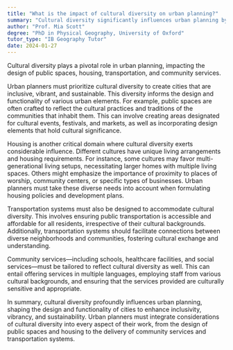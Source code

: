 ```yaml
---
title: "What is the impact of cultural diversity on urban planning?"
summary: "Cultural diversity significantly influences urban planning by shaping public spaces, housing, transportation, and community services."
author: "Prof. Mia Scott"
degree: "PhD in Physical Geography, University of Oxford"
tutor_type: "IB Geography Tutor"
date: 2024-01-27
---
```


Cultural diversity plays a pivotal role in urban planning, impacting the design of public spaces, housing, transportation, and community services.

Urban planners must prioritize cultural diversity to create cities that are inclusive, vibrant, and sustainable. This diversity informs the design and functionality of various urban elements. For example, public spaces are often crafted to reflect the cultural practices and traditions of the communities that inhabit them. This can involve creating areas designated for cultural events, festivals, and markets, as well as incorporating design elements that hold cultural significance.

Housing is another critical domain where cultural diversity exerts considerable influence. Different cultures have unique living arrangements and housing requirements. For instance, some cultures may favor multi-generational living setups, necessitating larger homes with multiple living spaces. Others might emphasize the importance of proximity to places of worship, community centers, or specific types of businesses. Urban planners must take these diverse needs into account when formulating housing policies and development plans.

Transportation systems must also be designed to accommodate cultural diversity. This involves ensuring public transportation is accessible and affordable for all residents, irrespective of their cultural backgrounds. Additionally, transportation systems should facilitate connections between diverse neighborhoods and communities, fostering cultural exchange and understanding.

Community services—including schools, healthcare facilities, and social services—must be tailored to reflect cultural diversity as well. This can entail offering services in multiple languages, employing staff from various cultural backgrounds, and ensuring that the services provided are culturally sensitive and appropriate.

In summary, cultural diversity profoundly influences urban planning, shaping the design and functionality of cities to enhance inclusivity, vibrancy, and sustainability. Urban planners must integrate considerations of cultural diversity into every aspect of their work, from the design of public spaces and housing to the delivery of community services and transportation systems.
    